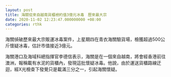 ```yaml
---
layout: post
title: 海關從來自越南貨櫃檢約值3億元冰毒　歷來最大宗
date: 2020-11-02 12:23:47.000000000 +08:00
categories: rthk
---
```


海關偵破歷來最大宗販運冰毒案件，上星期四在青衣海關驗貨場，檢獲超過500公斤懷疑冰毒，估計市值接近3億元。

海關港口及海域科總指揮官李德信表示，海關是在一個來自越南，將會經香港前往澳洲，報稱載有水泥的貨櫃內，發現這批懷疑冰毒。他說，由於運送貨櫃路線迂迴，經X光檢查下發覺只是載滿三分之一，引起海關懷疑。
